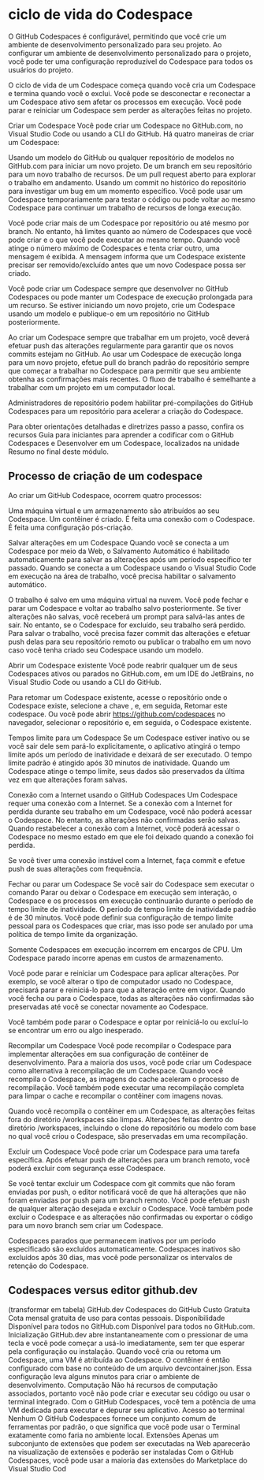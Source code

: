 # ciclo de vida do Codespace

O GitHub Codespaces é configurável, permitindo que você crie um ambiente de desenvolvimento personalizado para seu projeto. Ao configurar um ambiente de desenvolvimento personalizado para o projeto, você pode ter uma configuração reproduzível do Codespace para todos os usuários do projeto.

O ciclo de vida de um Codespace começa quando você cria um Codespace e termina quando você o exclui. Você pode se desconectar e reconectar a um Codespace ativo sem afetar os processos em execução. Você pode parar e reiniciar um Codespace sem perder as alterações feitas no projeto.

Criar um Codespace
Você pode criar um Codespace no GitHub.com, no Visual Studio Code ou usando a CLI do GitHub. Há quatro maneiras de criar um Codespace:

Usando um modelo do GitHub ou qualquer repositório de modelos no GitHub.com para iniciar um novo projeto.
De um branch em seu repositório para um novo trabalho de recursos.
De um pull request aberto para explorar o trabalho em andamento.
Usando um commit no histórico do repositório para investigar um bug em um momento específico.
Você pode usar um Codespace temporariamente para testar o código ou pode voltar ao mesmo Codespace para continuar um trabalho de recursos de longa execução.

Você pode criar mais de um Codespace por repositório ou até mesmo por branch. No entanto, há limites quanto ao número de Codespaces que você pode criar e o que você pode executar ao mesmo tempo. Quando você atinge o número máximo de Codespaces e tenta criar outro, uma mensagem é exibida. A mensagem informa que um Codespace existente precisar ser removido/excluído antes que um novo Codespace possa ser criado.

Você pode criar um Codespace sempre que desenvolver no GitHub Codespaces ou pode manter um Codespace de execução prolongada para um recurso. Se estiver iniciando um novo projeto, crie um Codespace usando um modelo e publique-o em um repositório no GitHub posteriormente.

Ao criar um Codespace sempre que trabalhar em um projeto, você deverá efetuar push das alterações regularmente para garantir que os novos commits estejam no GitHub. Ao usar um Codespace de execução longa para um novo projeto, efetue pull do branch padrão do repositório sempre que começar a trabalhar no Codespace para permitir que seu ambiente obtenha as confirmações mais recentes. O fluxo de trabalho é semelhante a trabalhar com um projeto em um computador local.

Administradores de repositório podem habilitar pré-compilações do GitHub Codespaces para um repositório para acelerar a criação do Codespace.

Para obter orientações detalhadas e diretrizes passo a passo, confira os recursos Guia para iniciantes para aprender a codificar com o GitHub Codespaces e Desenvolver em um Codespace, localizados na unidade Resumo no final deste módulo.

## Processo de criação de um codespace
Ao criar um GitHub Codespace, ocorrem quatro processos:

Uma máquina virtual e um armazenamento são atribuídos ao seu Codespace.
Um contêiner é criado.
É feita uma conexão com o Codespace.
É feita uma configuração pós-criação.

Salvar alterações em um Codespace
Quando você se conecta a um Codespace por meio da Web, o Salvamento Automático é habilitado automaticamente para salvar as alterações após um período específico ter passado. Quando se conecta a um Codespace usando o Visual Studio Code em execução na área de trabalho, você precisa habilitar o salvamento automático.

O trabalho é salvo em uma máquina virtual na nuvem. Você pode fechar e parar um Codespace e voltar ao trabalho salvo posteriormente. Se tiver alterações não salvas, você receberá um prompt para salvá-las antes de sair. No entanto, se o Codespace for excluído, seu trabalho será perdido. Para salvar o trabalho, você precisa fazer commit das alterações e efetuar push delas para seu repositório remoto ou publicar o trabalho em um novo caso você tenha criado seu Codespace usando um modelo.

Abrir um Codespace existente
Você pode reabrir qualquer um de seus Codespaces ativos ou parados no GitHub.com, em um IDE do JetBrains, no Visual Studio Code ou usando a CLI do GitHub.

Para retomar um Codespace existente, acesse o repositório onde o Codespace existe, selecione a chave , e, em seguida, Retomar este codespace. Ou você pode abrir https://github.com/codespaces no navegador, selecionar o repositório e, em seguida, o Codespace existente.

Tempos limite para um Codespace
Se um Codespace estiver inativo ou se você sair dele sem pará-lo explicitamente, o aplicativo atingirá o tempo limite após um período de inatividade e deixará de ser executado. O tempo limite padrão é atingido após 30 minutos de inatividade. Quando um Codespace atinge o tempo limite, seus dados são preservados da última vez em que alterações foram salvas.

Conexão com a Internet usando o GitHub Codespaces
Um Codespace requer uma conexão com a Internet. Se a conexão com a Internet for perdida durante seu trabalho em um Codespace, você não poderá acessar o Codespace. No entanto, as alterações não confirmadas serão salvas. Quando restabelecer a conexão com a Internet, você poderá acessar o Codespace no mesmo estado em que ele foi deixado quando a conexão foi perdida.

Se você tiver uma conexão instável com a Internet, faça commit e efetue push de suas alterações com frequência.

Fechar ou parar um Codespace
Se você sair do Codespace sem executar o comando Parar ou deixar o Codespace em execução sem interação, o Codespace e os processos em execução continuarão durante o período de tempo limite de inatividade. O período de tempo limite de inatividade padrão é de 30 minutos. Você pode definir sua configuração de tempo limite pessoal para os Codespaces que criar, mas isso pode ser anulado por uma política de tempo limite da organização.

Somente Codespaces em execução incorrem em encargos de CPU. Um Codespace parado incorre apenas em custos de armazenamento.

Você pode parar e reiniciar um Codespace para aplicar alterações. Por exemplo, se você alterar o tipo de computador usado no Codespace, precisará parar e reiniciá-lo para que a alteração entre em vigor. Quando você fecha ou para o Codespace, todas as alterações não confirmadas são preservadas até você se conectar novamente ao Codespace.

Você também pode parar o Codespace e optar por reiniciá-lo ou excluí-lo se encontrar um erro ou algo inesperado.


Recompilar um Codespace
Você pode recompilar o Codespace para implementar alterações em sua configuração de contêiner de desenvolvimento. Para a maioria dos usos, você pode criar um Codespace como alternativa à recompilação de um Codespace. Quando você recompila o Codespace, as imagens do cache aceleram o processo de recompilação. Você também pode executar uma recompilação completa para limpar o cache e recompilar o contêiner com imagens novas.

Quando você recompila o contêiner em um Codespace, as alterações feitas fora do diretório /workspaces são limpas. Alterações feitas dentro do diretório /workspaces, incluindo o clone do repositório ou modelo com base no qual você criou o Codespace, são preservadas em uma recompilação.

Excluir um Codespace
Você pode criar um Codespace para uma tarefa específica. Após efetuar push de alterações para um branch remoto, você poderá excluir com segurança esse Codespace.

Se você tentar excluir um Codespace com git commits que não foram enviadas por push, o editor notificará você de que há alterações que não foram enviadas por push para um branch remoto. Você pode efetuar push de qualquer alteração desejada e excluir o Codespace. Você também pode excluir o Codespace e as alterações não confirmadas ou exportar o código para um novo branch sem criar um Codespace.

Codespaces parados que permanecem inativos por um período especificado são excluídos automaticamente. Codespaces inativos são excluídos após 30 dias, mas você pode personalizar os intervalos de retenção do Codespace.

## Codespaces versus editor github.dev
(transformar em tabela)
	GitHub.dev	Codespaces do GitHub
Custo	Gratuita	Cota mensal gratuita de uso para contas pessoais.
Disponibilidade	Disponível para todos no GitHub.com	Disponível para todos no GitHub.com.
Inicialização	GitHub.dev abre instantaneamente com o pressionar de uma tecla e você pode começar a usá-lo imediatamente, sem ter que esperar pela configuração ou instalação.	Quando você cria ou retoma um Codespace, uma VM é atribuída ao Codespace. O contêiner é então configurado com base no conteúdo de um arquivo devcontainer.json. Essa configuração leva alguns minutos para criar o ambiente de desenvolvimento.
Computação	Não há recursos de computação associados, portanto você não pode criar e executar seu código ou usar o terminal integrado.	Com o GitHub Codespaces, você tem a potência de uma VM dedicada para executar e depurar seu aplicativo.
Acesso ao terminal	Nenhum	O GitHub Codespaces fornece um conjunto comum de ferramentas por padrão, o que significa que você pode usar o Terminal exatamente como faria no ambiente local.
Extensões	Apenas um subconjunto de extensões que podem ser executadas na Web aparecerão na visualização de extensões e poderão ser instaladas	Com o GitHub Codespaces, você pode usar a maioria das extensões do Marketplace do Visual Studio Cod
